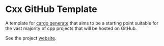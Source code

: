 # Cxx GitHub Template

A template for [cargo generate](https://github.com/cargo-generate/cargo-generate) that aims to be a starting point suitable for
the vast majority of cpp projects that will be hosted on GitHub.

See the project [website](https://cxx-gh.github.io).
